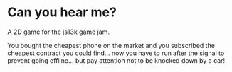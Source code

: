 # Can you hear me?

A 2D game for the js13k game jam. 

You bought the cheapest phone on the market and you subscribed the cheapest contract you could find... now you have to run after the signal to prevent going offline... but pay attention not to be knocked down by a car!